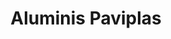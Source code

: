 ---
title: "Aluminis Paviplas"
url: /lhospitalet-de-llobregat/aluminis-paviplas/
shop: vidriería
---